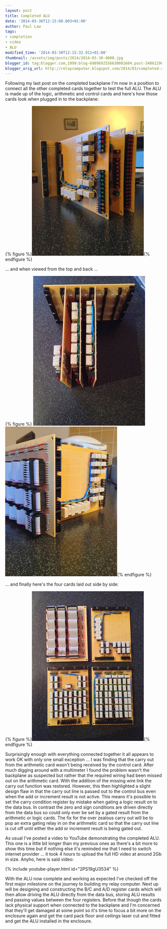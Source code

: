 ```yaml
---
layout: post
title: Completed ALU
date: '2014-03-30T12:15:00.003+01:00'
author: Paul Law
tags:
- completion
- video
- ALU
modified_time: '2014-03-30T12:15:32.911+01:00'
thumbnail: /assets/img/posts/2014/2014-03-30-4000.jpg
blogger_id: tag:blogger.com,1999:blog-6989692556630001604.post-3486129073758146018
blogger_orig_url: http://relaycomputer.blogspot.com/2014/03/completed-alu.html
---
```


Following my last post on the completed backplane I'm now in a position to 
connect all the other completed cards together to test the full ALU. The ALU 
is made up of the logic, arithmetic and control cards and here's how those 
cards look when plugged in to the backplane:

{% figure %}![ALU Cards attached to Backplane](/assets/img/posts/2014/2014-03-30-0000.jpg){% endfigure %}

... and 
when viewed from the top and back ...

{% figure %}
![ALU Card Pack (viewed from top)](/assets/img/posts/2014/2014-03-30-0001.jpg)
![ALU Card Pack (viewed from rear)](/assets/img/posts/2014/2014-03-30-0002.jpg){% endfigure %}

... 
and finally here's the four cards laid out side by side:

{% figure %}![Three ALU Cards + Backplane](/assets/img/posts/2014/2014-03-30-0003.jpg){% endfigure %}

Surprisingly enough with everything connected together it all 
appears to work OK with only one small exception ... I was finding that the 
carry out from the arithmetic card wasn't being received by the control card. 
After much digging around with a multimeter I found the problem wasn't the 
backplane as suspected but rather that the required wiring had been missed out 
on the arithmetic card. With the addition of the missing wire link the carry 
out function was restored. However, this then highlighted a slight design flaw 
in that the carry out line is passed out to the control bus even when the add 
or increment result is not active. This means it's possible to set the carry 
condition register by mistake when gating a logic result on to the data bus. 
In contrast the zero and sign conditions are driven directly from the data bus 
so could only ever be set by a gated result from the arithmetic or logic 
cards. The fix for the over zealous carry out will be to pop an extra gating 
relay in on the arithmetic card so that the carry out line is cut off until 
either the add or increment result is being gated out.

As usual 
I've posted a video to YouTube demonstrating the completed ALU. This one is a 
little bit longer than my previous ones as there's a bit more to show this 
time but if nothing else it's reminded me that I need to switch internet 
provider ... it took 4 hours to upload the full HD video at around 2Gb in 
size. Anyho, here is said video:

{% include youtube-player.html id="2PS19gU3534" %}

With the 
ALU now complete and working as expected I've checked off the first major 
milestone on the journey to building my relay computer. Next up will be 
designing and constructing the B/C and A/D register cards which will then 
allow driving the ALU directly from the data bus, storing ALU results and 
passing values between the four registers. Before that though the cards lack 
physical support when connected to the backplane and I'm concerned that 
they'll get damaged at some point so it's time to focus a bit more on the 
enclosure again and get the card pack floor and ceilings laser cut and fitted 
and get the ALU installed in the enclosure. 